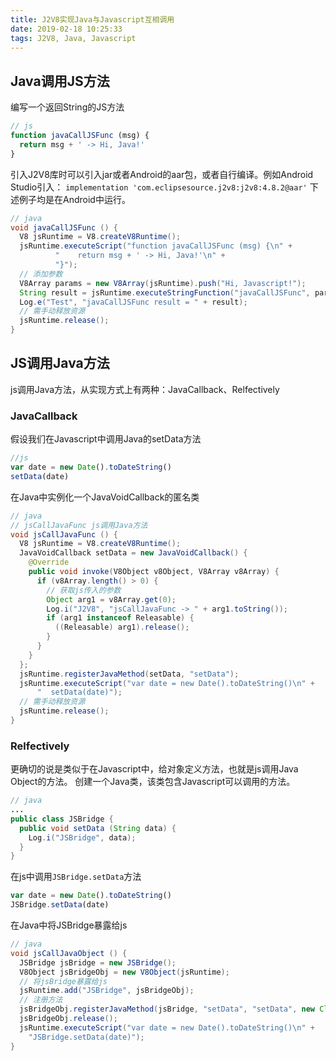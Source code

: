 ```yaml
---
title: J2V8实现Java与Javascript互相调用
date: 2019-02-18 10:25:33
tags: J2V8, Java, Javascript
---
```


## Java调用JS方法
编写一个返回String的JS方法
```js
// js
function javaCallJSFunc (msg) {
  return msg + ' -> Hi, Java!'
}
```

引入J2V8库时可以引入jar或者Android的aar包，或者自行编译。例如Android Studio引入：
`implementation 'com.eclipsesource.j2v8:j2v8:4.8.2@aar'`
下述例子均是在Android中运行。

```java
// java
void javaCallJSFunc () {
  V8 jsRuntime = V8.createV8Runtime();
  jsRuntime.executeScript("function javaCallJSFunc (msg) {\n" +
          "    return msg + ' -> Hi, Java!'\n" +
          "}");
  // 添加参数
  V8Array params = new V8Array(jsRuntime).push("Hi, Javascript!");
  String result = jsRuntime.executeStringFunction("javaCallJSFunc", params);
  Log.e("Test", "javaCallJSFunc result = " + result);
  // 需手动释放资源
  jsRuntime.release();
}
```

## JS调用Java方法
js调用Java方法，从实现方式上有两种：JavaCallback、Relfectively

### JavaCallback
假设我们在Javascript中调用Java的setData方法
```js
//js
var date = new Date().toDateString()
setData(date)
```

在Java中实例化一个JavaVoidCallback的匿名类
```java
// java
// jsCallJavaFunc js调用Java方法
void jsCallJavaFunc () {
  V8 jsRuntime = V8.createV8Runtime();
  JavaVoidCallback setData = new JavaVoidCallback() {
    @Override
    public void invoke(V8Object v8Object, V8Array v8Array) {
      if (v8Array.length() > 0) {
        // 获取js传入的参数
        Object arg1 = v8Array.get(0);
        Log.i("J2V8", "jsCallJavaFunc -> " + arg1.toString());
        if (arg1 instanceof Releasable) {
          ((Releasable) arg1).release();
        }
      }
    }
  };
  jsRuntime.registerJavaMethod(setData, "setData");
  jsRuntime.executeScript("var date = new Date().toDateString()\n" +
      "  setData(date)");
  // 需手动释放资源
  jsRuntime.release();
}
```

### Relfectively
更确切的说是类似于在Javascript中，给对象定义方法，也就是js调用Java Object的方法。
创建一个Java类，该类包含Javascript可以调用的方法。
```java
// java
...
public class JSBridge {
  public void setData (String data) {
    Log.i("JSBridge", data);
  }
}
```

在js中调用`JSBridge.setData`方法
```js
var date = new Date().toDateString()
JSBridge.setData(date)
```

在Java中将JSBridge暴露给js
```java
// java
void jsCallJavaObject () {
  JSBridge jsBridge = new JSBridge();
  V8Object jsBridgeObj = new V8Object(jsRuntime);
  // 将jsBridge暴露给js
  jsRuntime.add("JSBridge", jsBridgeObj);
  // 注册方法
  jsBridgeObj.registerJavaMethod(jsBridge, "setData", "setData", new Class<?>[] {String.class});
  jsBridgeObj.release();
  jsRuntime.executeScript("var date = new Date().toDateString()\n" +
    "JSBridge.setData(date)");
}
```